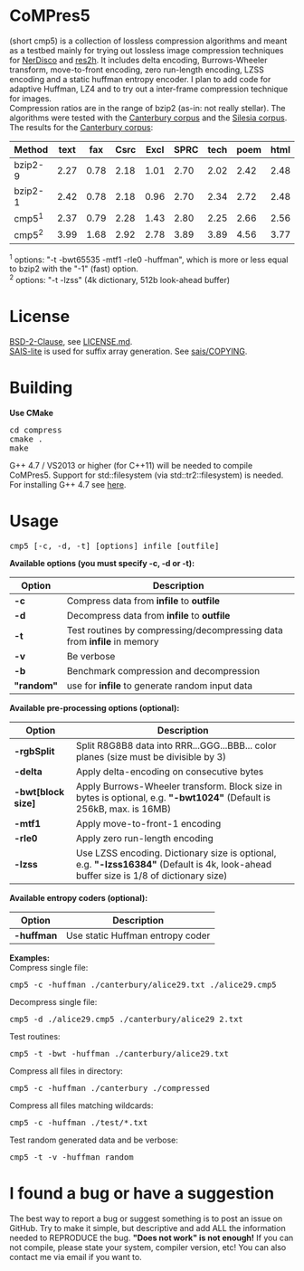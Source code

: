 CoMPres5
========
(short cmp5) is a collection of lossless compression algorithms and meant as a testbed mainly for trying out lossless image compression techniques for [NerDisco](https://github.com/HorstBaerbel/NerDisco) and [res2h](https://github.com/HorstBaerbel/res2h). It includes delta encoding, Burrows-Wheeler transform, move-to-front encoding, zero run-length encoding, LZSS encoding and a static huffman entropy encoder. I plan to add code for adaptive Huffman, LZ4 and to try out a inter-frame compression technique for images.  
Compression ratios are in the range of bzip2 (as-in: not really stellar). The algorithms were tested with the [Canterbury corpus](http://corpus.canterbury.ac.nz/descriptions/#cantrbry) and the [Silesia corpus](http://sun.aei.polsl.pl/~sdeor/index.php?page=silesia). The results for the [Canterbury corpus](http://corpus.canterbury.ac.nz/descriptions/#cantrbry):  

Method  | text | fax  | Csrc | Excl | SPRC | tech | poem | html | list | man  | play
--------|------|------|------|------|------|------|------|------|------|------|------
bzip2-9 | 2.27 | 0.78 | 2.18 | 1.01 | 2.70 | 2.02 | 2.42 | 2.48 | 2.79 | 3.33 | 2.53
bzip2-1 | 2.42 | 0.78 | 2.18 | 0.96 | 2.70 | 2.34 | 2.72 | 2.48 | 2.79 | 3.33 | 2.65
cmp5<sup>1</sup>    | 2.37 | 0.79 | 2.28 | 1.43 | 2.80 | 2.25 | 2.66 | 2.56 | 2.90 | 3.44 | 2.66
cmp5<sup>2</sup>   | 3.99 | 1.68 | 2.92 | 2.78 | 3.89 | 3.89 | 4.56 | 3.77 | 3.88 | 4.45 | 4.36
<sup>1</sup> options: "-t -bwt65535 -mtf1 -rle0 -huffman", which is more or less equal to bzip2 with the "-1" (fast) option.  
<sup>2</sup> options: "-t -lzss" (4k dictionary, 512b look-ahead buffer)

License
========
[BSD-2-Clause](http://opensource.org/licenses/BSD-2-Clause), see [LICENSE.md](LICENSE.md).  
[SAIS-lite](https://sites.google.com/site/yuta256/sais) is used for suffix array generation. See [sais/COPYING](sais/COPYING).

Building
========
**Use CMake**

<pre>
cd compress
cmake .
make
</pre>

G++ 4.7 / VS2013 or higher (for C++11) will be needed to compile CoMPres5. Support for std::filesystem (via std::tr2::filesystem) is needed. For installing G++ 4.7 see [here](http://lektiondestages.blogspot.de/2013/05/installing-and-switching-gccg-versions.html).

Usage
========

<pre>
cmp5 [-c, -d, -t] [options] infile [outfile]
</pre>

**Available options (you must specify -c, -d or -t):**  

Option       | Description
-------------|------------
**-c**       | Compress data from **infile** to **outfile**
**-d**       | Decompress data from **infile** to **outfile**
**-t**       | Test routines by compressing/decompressing data from **infile** in memory
**-v**       | Be verbose
**-b**       | Benchmark compression and decompression
**"random"** | use for **infile** to generate random input data

**Available pre-processing options (optional):**  

Option               | Description
---------------------|------------
**-rgbSplit**        | Split R8G8B8 data into RRR...GGG...BBB... color planes (size must be divisible by 3)
**-delta**           | Apply delta-encoding on consecutive bytes
**-bwt[block size]** | Apply Burrows-Wheeler transform. Block size in bytes is optional, e.g. **"-bwt1024"** (Default is 256kB, max. is 16MB)
**-mtf1**            | Apply move-to-front-1 encoding
**-rle0**            | Apply zero run-length encoding
**-lzss** | Use LZSS encoding. Dictionary size is optional, e.g. **"-lzss16384"** (Default is 4k, look-ahead buffer size is 1/8 of dictionary size)

**Available entropy coders (optional):**  

Option       | Description
-------------|------------
**-huffman** | Use static Huffman entropy coder

**Examples:**  
Compress single file:
<pre>cmp5 -c -huffman ./canterbury/alice29.txt ./alice29.cmp5</pre>
Decompress single file:
<pre>cmp5 -d ./alice29.cmp5 ./canterbury/alice29_2.txt</pre>  
Test routines:
<pre>cmp5 -t -bwt -huffman ./canterbury/alice29.txt</pre> 
Compress all files in directory:
<pre>cmp5 -c -huffman ./canterbury ./compressed</pre>  
Compress all files matching wildcards:
<pre>cmp5 -c -huffman ./test/*.txt</pre>
Test random generated data and be verbose:
<pre>cmp5 -t -v -huffman random</pre>

I found a bug or have a suggestion
========

The best way to report a bug or suggest something is to post an issue on GitHub. Try to make it simple, but descriptive and add ALL the information needed to REPRODUCE the bug. **"Does not work" is not enough!** If you can not compile, please state your system, compiler version, etc! You can also contact me via email if you want to.
